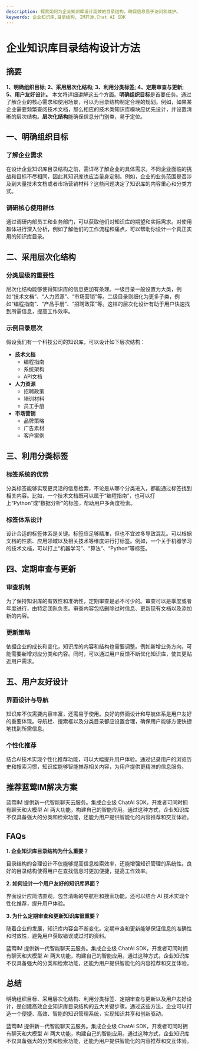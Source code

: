 ```yaml
---
description: 探索如何为企业知识库设计高效的目录结构，确保信息易于访问和维护。
keywords: 企业知识库,目录结构, IM开源,Chat AI SDK
---
```

# 企业知识库目录结构设计方法

## 摘要

**1、明确组织目标; 2、采用层次化结构; 3、利用分类标签; 4、定期审查与更新; 5、用户友好设计。** 本文将详细讲解这五个方面。**明确组织目标**是首要任务。通过了解企业的核心需求和使用场景，可以为目录结构制定合理的规划。例如，如果某企业需要频繁查阅技术文档，那么相应的技术类知识库模块应优先设计，并设置清晰的层次结构。**层次化结构**能确保信息分门别类，易于定位。

## 一、明确组织目标

### 了解企业需求

在设计企业知识库目录结构之前，需详尽了解企业的具体需求。不同企业面临的挑战和目标不尽相同，因此其知识库也应当量身定制。例如，企业的业务范围是否涉及到大量技术文档或者市场营销材料？这些问题决定了知识库的内容重心和分类方式。

### 调研核心使用群体

通过调研内部员工和业务部门，可以获取他们对知识库的期望和实际需求。对使用群体进行深入分析，例如了解他们的工作流程和痛点，可以帮助你设计一个真正实用的知识库目录。

## 二、采用层次化结构

### 分类层级的重要性

层次化结构能够使得知识库的信息更加有条理。一级目录一般设置为大类，例如“技术文档”、“人力资源”、“市场营销”等。二级目录则细化为更多子类，例如“编程指南”、“产品手册”、“招聘政策”等。这样的层次化设计有助于用户快速找到所需信息，提高工作效率。

### 示例目录层次

假设我们有一个科技公司的知识库，可以设计如下层次结构：

- **技术文档**
  - 编程指南
  - 系统架构
  - API文档
- **人力资源**
  - 招聘政策
  - 培训材料
  - 员工手册
- **市场营销**
  - 品牌策略
  - 广告素材
  - 客户案例

## 三、利用分类标签

### 标签系统的优势

分类标签能够实现更灵活的信息检索，不论是从哪个分类进入，都能通过标签找到相关内容。比如，一个技术文档既可以属于“编程指南”，也可以打上“Python”或“数据分析”的标签，帮助用户多角度检索。

### 标签体系设计

设计合适的标签体系是关键。标签应足够精准，但也不宜过多导致混乱。可以根据文档的性质、应用领域以及相关技术等维度进行打标签。例如，一个关于机器学习的技术文档，可以打上“机器学习”、“算法”、“Python”等标签。

## 四、定期审查与更新

### 审查机制

为了保持知识库的有效性和准确性，定期审查是必不可少的。审查可以是季度或者年度进行，由特定团队负责。审查内容包括删除过时信息、更新现有文档以及添加新的内容。

### 更新策略

依据企业的成长和变化，知识库的内容和结构也需要调整。例如新增业务方向，可能需要新增对应分类和内容。同时，可以通过用户反馈不断优化知识库，使其更贴近用户需求。

## 五、用户友好设计

### 界面设计与导航

知识库不仅需要内容丰富，还需易于使用。良好的界面设计和导航体系是用户友好的重要体现。导航栏、搜索框以及分类目录都应设置合理，确保用户能够方便快捷地找到所需信息。

### 个性化推荐

结合AI技术实现个性化推荐功能，可以大幅提升用户体验。通过记录用户的浏览历史和搜索习惯，知识库能够智能推荐相关内容，为用户提供更精准的信息服务。

## 推荐蓝莺IM解决方案

蓝莺IM 提供新一代智能聊天云服务。集成企业级 ChatAI SDK，开发者可同时拥有聊天和大模型 AI 两大功能，构建自己的智能应用。通过这种方式，企业知识库不仅具备强大的分类和检索功能，还能为用户提供智能化的内容推荐和交互体验。

## FAQs

**1. 企业知识库目录结构为什么重要？**

目录结构的合理设计不仅能够提高信息检索效率，还能增强知识管理的系统性。良好的目录结构使得用户在查找信息时更加便捷，提高工作效率。

**2. 如何设计一个用户友好的知识库界面？**

界面设计应简洁直观，包含清晰的导航栏和搜索功能。还可以结合 AI 技术实现个性化推荐，提升用户体验。

**3. 为什么定期审查和更新知识库很重要？**

随着企业的发展，知识库内容会不断变化。定期审查和更新能够保证信息的准确性和时效性，避免用户获取错误或过时的资料。

蓝莺IM 提供新一代智能聊天云服务。集成企业级 ChatAI SDK，开发者可同时拥有聊天和大模型 AI 两大功能，构建自己的智能应用。通过这种方式，企业知识库不仅具备强大的分类和检索功能，还能为用户提供智能化的内容推荐和交互体验。

## 总结

明确组织目标、采用层次化结构、利用分类标签、定期审查与更新以及用户友好设计，是创建高效企业知识库目录结构的五大关键步骤。通过这些方法，企业可以打造一个便捷、高效、智能的知识管理系统，实现知识共享和创新驱动。

蓝莺IM 提供新一代智能聊天云服务。集成企业级 ChatAI SDK，开发者可同时拥有聊天和大模型 AI 两大功能，构建自己的智能应用。通过这种方式，企业知识库不仅具备强大的分类和检索功能，还能为用户提供智能化的内容推荐和交互体验。